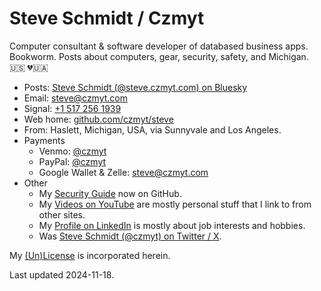 
# Steve Schmidt / Czmyt

Computer consultant & software developer of databased business apps.<br />
Bookworm.  Posts about computers, gear, security, safety, and Michigan.<br />
🇺🇸  💔🇺🇦

- Posts: [Steve Schmidt (@steve.czmyt.com) on Bluesky](https://bsky.app/profile/steve.czmyt.com)
- Email: [steve@czmyt.com](mailto:steve@czmyt.com)
- Signal: [+1 517 256 1939](https://signal.me/#p/+15172561939)
- Web home: [github.com/czmyt/steve](https://github.com/czmyt/steve)
- From: Haslett, Michigan, USA, via Sunnyvale and Los Angeles.
- Payments
  - Venmo: [@czmyt](https://venmo.com/czmyt)
  - PayPal: [@czmyt](https://paypal.me/czmyt)
  - Google Wallet & Zelle: steve@czmyt.com
- Other
  - My [Security Guide](https://github.com/czmyt/security-guide/blob/main/README.md) now on GitHub.
  - My [Videos on YouTube](https://www.youtube.com/@sczmyt/videos) are mostly personal stuff that I link to from other sites.
  - My [Profile on LinkedIn](https://www.linkedin.com/in/stephen-schmidt-windsor/) is mostly about job interests and hobbies.
  - Was [Steve Schmidt (@czmyt) on Twitter / X](https://x.com/czmyt/with_replies).

My [(Un)License](UNLICENSE.md) is incorporated herein.

Last updated 2024-11-18.
